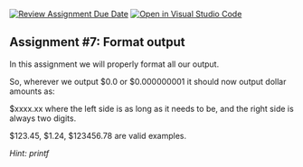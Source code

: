 [![Review Assignment Due Date](https://classroom.github.com/assets/deadline-readme-button-24ddc0f5d75046c5622901739e7c5dd533143b0c8e959d652212380cedb1ea36.svg)](https://classroom.github.com/a/K7K_yx5m)
[![Open in Visual Studio Code](https://classroom.github.com/assets/open-in-vscode-718a45dd9cf7e7f842a935f5ebbe5719a5e09af4491e668f4dbf3b35d5cca122.svg)](https://classroom.github.com/online_ide?assignment_repo_id=11801191&assignment_repo_type=AssignmentRepo)
## Assignment #7: Format output

In this assignment we will properly format all our output.

So, wherever we output $0.0 or $0.000000001 it should now output dollar amounts as:

$xxxx.xx where the left side is as long as it needs to be, and the right side is always two digits.

$123.45, $1.24, $123456.78 are valid examples.

_Hint:_ _printf_

